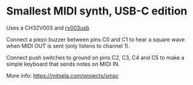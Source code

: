# Smallest MIDI synth, USB-C edition

Uses a CH32V003 and [rv003usb](https://github.com/cnlohr/rv003usb)

Connect a piezo buzzer between pins C0 and C1 to hear a square wave when MIDI OUT is sent (only listens to channel 1).

Connect push switches to ground on pins C2, C3, C4 and C5 to make a simple keyboard that sends notes on MIDI IN.

More info: https://mitxela.com/projects/smsc

